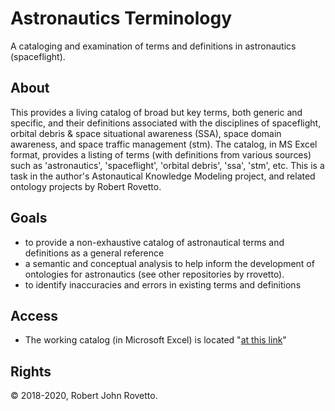 # Astronautics Terminology
A cataloging and examination of terms and definitions in astronautics (spaceflight).

## About
This provides a living catalog of broad but key terms, both generic and specific, and their definitions associated with the disciplines of spaceflight, orbital debris & space situational awareness (SSA), space domain awareness, and space traffic management (stm). The catalog, in MS Excel format, provides a listing of terms (with definitions from various sources) such as 'astronautics', 'spaceflight', 'orbital debris', 'ssa', 'stm', etc. 
This is a task in the author's Astonautical Knowledge Modeling project, and related ontology projects by Robert Rovetto.

## Goals
- to provide a non-exhaustive catalog of astronautical terms and definitions as a general reference
- a semantic and conceptual analysis to help inform the development of ontologies for astronautics (see other repositories by rrovetto).
- to identify inaccuracies and errors in existing terms and definitions

## Access
- The working catalog (in Microsoft Excel) is located "[at this link](https://drive.google.com/file/d/1VxThyvuY_VzVl_VNan9cqTsdI6NrYWgX/view?usp=sharing)"

## Rights
© 2018-2020, Robert John Rovetto.

